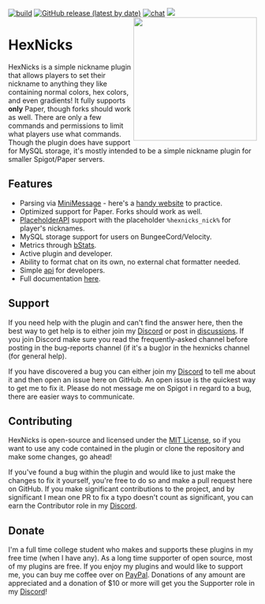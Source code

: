 <!--[![publish](https://github.com/Majekdor/HexNicks/actions/workflows/publish.yml/badge.svg)](https://repo.majek.dev/releases/dev/majek/hexnicks/HexNicks)-->
[![build](https://github.com/MajekDev/HexNicks/actions/workflows/build.yml/badge.svg)](https://github.com/MajekDev/HexNicks/actions/workflows/build.yml)
[![GitHub release (latest by date)](https://img.shields.io/github/v/release/MajekDev/HexNicks)](https://github.com/MajekDev/HexNicks/releases/latest)
[![chat](https://img.shields.io/discord/753727849860432076?color=%237289da)](https://discord.majek.dev)
[![](https://img.shields.io/spiget/rating/83554?color=%23ff781f&label=Spigot)](https://www.spigotmc.org/resources/83554/)
<img align="right" src="https://raw.githubusercontent.com/MajekDev/HexNicks/main/hexnicks.png" height="250" width="250">

# HexNicks

HexNicks is a simple nickname plugin that allows players to set their nickname to anything they like containing normal
colors, hex colors, and even gradients! It fully supports **only** Paper, though forks should work as well.
There are only a few commands and permissions to limit what players use what commands. Though the plugin does have
support for MySQL storage, it's mostly intended to be a simple nickname plugin for smaller Spigot/Paper servers.

## Features

- Parsing via [MiniMessage](https://docs.adventure.kyori.net/minimessage) - here's a [handy website](https://webui.adventure.kyori.net/) to practice.
- Optimized support for Paper. Forks should work as well.
- [PlaceholderAPI](https://www.spigotmc.org/resources/placeholderapi.6245/) support with the placeholder `%hexnicks_nick%` for player's nicknames.
- MySQL storage support for users on BungeeCord/Velocity.
- Metrics through [bStats](https://bstats.org/plugin/bukkit/HexNicks/8764).
- Active plugin and developer.
- Ability to format chat on its own, no external chat formatter needed.
- Simple [api](https://hexnicks.majek.dev/developers) for developers.
- Full documentation [here](https://hexnicks.majek.dev).

## Support

If you need help with the plugin and can't find the answer here, then the best way to get help is to either join
my [Discord](https://discord.gg/CGgvDUz) or post in [discussions](https://github.com/MajekDev/HexNicks/discussions/categories/q-a).
If you join Discord make sure you read the frequently-asked channel before posting in the bug-reports channel
(if it's a bug)or in the hexnicks channel (for general help).

If you have discovered a bug you can either join my [Discord](https://discord.gg/CGgvDUz) to tell me about it and then
open an issue here on GitHub. An open issue is the quickest way to get me to fix it. Please do not message me on Spigot i
n regard to a bug, there are easier ways to communicate.

## Contributing

HexNicks is open-source and licensed under the [MIT License](https://github.com/MajekDev/HexNicks/blob/main/LICENSE),
so if you want to use any code contained in the plugin or clone the repository and make some changes, go ahead!

If you've found a bug within the plugin and would like to just make the changes to fix it yourself, you're free to do
so and make a pull request here on GitHub. If you make significant contributions to the project, and by significant
I mean one PR to fix a typo doesn't count as significant, you can earn the Contributor role in my [Discord](https://discord.gg/CGgvDUz).

## Donate

I'm a full time college student who makes and supports these plugins in my free time (when I have any). As a long
time supporter of open source, most of my plugins are free. If you enjoy my plugins and would like to support me,
you can buy me coffee over on [PayPal](https://paypal.com/paypalme/majekdor). Donations of any amount are appreciated
and a donation of $10 or more will get you the Supporter role in my [Discord](https://discord.gg/CGgvDUz)!
